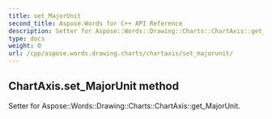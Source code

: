 ```yaml
---
title: set_MajorUnit
second_title: Aspose.Words for C++ API Reference
description: Setter for Aspose::Words::Drawing::Charts::ChartAxis::get_MajorUnit. 
type: docs
weight: 0
url: /cpp/aspose.words.drawing.charts/chartaxis/set_majorunit/
---
```

## ChartAxis.set_MajorUnit method


Setter for Aspose::Words::Drawing::Charts::ChartAxis::get_MajorUnit. 


